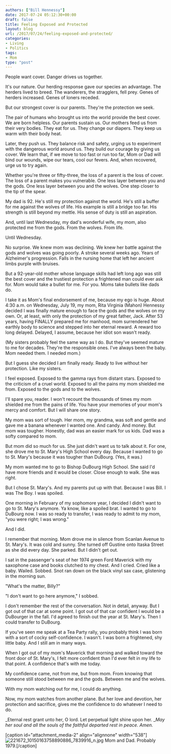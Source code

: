 ```yaml
---
authors: ["Bill Hennessy"]
date: 2017-07-24 05:12:30+00:00
draft: false
title: Feeling Exposed and Protected
layout: blog
url: /2017/07/24/feeling-exposed-and-protected/
categories:
- Living
- Politics
tags:
- Mom
type: "post"
---
```


People want cover. Danger drives us together.

It's our nature. Our herding response gave our species an advantage. The herders lived to breed. The wanderers, the stragglers, fell prey. Genes of herders increased. Genes of loners receded.

But our strongest cover is our parents. They're the protection we seek.

The pair of humans who brought us into the world provide the best cover. We are born helpless. Our parents sustain us. Our mothers feed us from their very bodies. They eat for us. They change our diapers. They keep us warm with their body heat.

Later, they push us. They balance risk and safety, urging us to experiment with the dangerous world around us. They build our courage by giving us cover. We learn that, if we move to too fast or run too far, Mom or Dad will bind our wounds, wipe our tears, cool our fevers. And, when recovered, urge us to try again.

Whether you're three or fifty-three, the loss of a parent is the loss of cover. The loss of a parent makes you vulnerable. One less layer between you and the gods. One less layer between you and the wolves. One step closer to the tip of the spear.

My dad is 92. He's still my protection against the world. He's still a buffer for me against the wolves of life. His example is still a bridge too far. His strength is still beyond my mettle. His sense of duty is still an aspiration.

And, until last Wednesday, my dad's wonderful wife, my mom, also protected me from the gods. From the wolves. From life.

Until Wednesday.

No surprise. We knew mom was declining. We knew her battle against the gods and wolves was going poorly. A stroke several weeks ago. Years of Alzheimer's progression. Falls in the nursing home that left her ancient limbs purple with bruises.

But a 92-year-old mother whose language skills had left long ago was still the best cover and the trustiest protection a frightened man could ever ask for. Mom would take a bullet for me. For you. Moms take bullets like dads do.

I take it as Mom's final endorsement of me, because my ego is huge. About 4:30 a.m. on Wednesday, July 19, my mom, Rita Virginia (Mahon) Hennessy decided I was finally mature enough to face the gods and the wolves on my own. Or, at least, with only the protection of my great father, Jack. After 53 years, having FINALLY prepared me for manhood, mom surrendered her earthly body to science and stepped into her eternal reward. A reward too long delayed. Delayed, I assume, because her idiot son wasn't ready.

(My sisters probably feel the same way as I do. But they've seemed mature to me for decades. They're the responsible ones. I've always been the baby. Mom needed them. I needed mom.)

But I guess she decided I am finally ready. Ready to live without her protection. Like my sisters.

I feel exposed. Exposed to the gamma rays from distant stars. Exposed to the criticism of a cruel world. Exposed to all the pains my mom shielded me from. Exposed to the gods and to the wolves.

I'll spare you, reader. I won't recount the thousands of times my mom shielded me from the pains of life. You have your memories of your mom's mercy and comfort. But I will share one story.

My mom was sort of tough. Her mom, my grandma, was soft and gentle and gave me a banana whenever I wanted one. And candy. And money. But mom was tougher. Honestly, dad was an easier mark for us kids. Dad was a softy compared to mom.

But mom did so much for us. She just didn't want us to talk about it. For one, she drove me to St. Mary's High School every day. Because I wanted to go to St. Mary's because it was tougher than DuBourg. (Yes, it was.)

My mom wanted me to go to Bishop DuBourg High School. She said I'd have more friends and it would be closer. Close enough to walk. She was right.

But I chose St. Mary's. And my parents put up with that. Because I was Bill. I was The Boy. I was spoiled.

One morning in February of my sophomore year, I decided I didn't want to go to St. Mary's anymore. Ya know, like a spoiled brat. I wanted to go to DuBourg now. I was so ready to transfer, I was ready to admit to my mom, "you were right; I was wrong."

And I did.

I remember that morning. Mom drove me in silence from Scanlan Avenue to St. Mary's. It was cold and sunny. She turned off Gustine onto Itaska Street as she did every day. She parked. But I didn't get out.

I sat in the passenger's seat of her 1974 green Ford Maverick with my saxophone case and books clutched to my chest. And I cried. Cried like a baby. Wailed. Sobbed. Snot ran down on the black vinyl sax case, glistening in the morning sun.

"What's the matter, Billy?"

"I don't want to go here anymore," I sobbed.

I don't remember the rest of the conversation. Not in detail, anyway. But I got out of that car at some point. I got out of that car confident I would be a DuBourger in the fall. I'd agreed to finish out the year at St. Mary's. Then I could transfer to DuBourg.

If you've seen me speak at a Tea Party rally, you probably think I was born with a sort of cocky self-confidence. I wasn't. I was born a frightened, shy little baby. And I still am in many ways.

When I got out of my mom's Maverick that morning and walked toward the front door of St. Mary's, I felt more confident than I'd ever felt in my life to that point. A confidence that's with me today.

My confidence came, not from me, but from mom. From knowing that someone still stood between me and the gods. Between me and the wolves.

With my mom watching out for me, I could do anything.

Now, my mom watches from another plane. But her love and devotion, her protection and sacrifice, gives me the confidence to do whatever I need to do.

_Eternal rest grant unto her, O lord. Let perpetual light shine upon her. __May her soul and all the souls of the faithful departed rest in peace. Amen._



[caption id="attachment_media-2" align="alignnone" width="538"]![221672_10150163758890886_7839916_n.jpg](https://hennessysview.com/wp-content/uploads/2017/07/221672_10150163758890886_7839916_n.jpg)
Mom and Dad. Probably 1979.[/caption]


